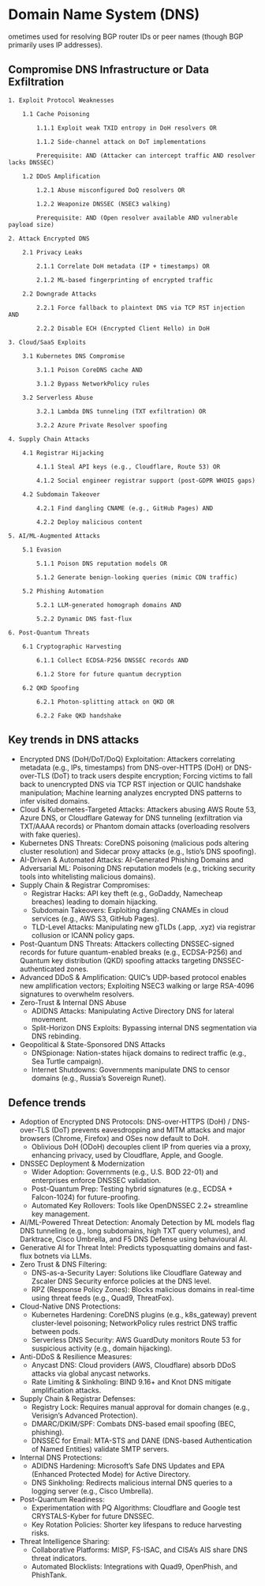 # Domain Name System (DNS)

ometimes used for resolving BGP router IDs or peer names (though BGP primarily uses IP addresses).

## Compromise DNS Infrastructure or Data Exfiltration

```text
1. Exploit Protocol Weaknesses

    1.1 Cache Poisoning

        1.1.1 Exploit weak TXID entropy in DoH resolvers OR

        1.1.2 Side-channel attack on DoT implementations

        Prerequisite: AND (Attacker can intercept traffic AND resolver lacks DNSSEC)

    1.2 DDoS Amplification

        1.2.1 Abuse misconfigured DoQ resolvers OR

        1.2.2 Weaponize DNSSEC (NSEC3 walking)

        Prerequisite: AND (Open resolver available AND vulnerable payload size)

2. Attack Encrypted DNS

    2.1 Privacy Leaks

        2.1.1 Correlate DoH metadata (IP + timestamps) OR

        2.1.2 ML-based fingerprinting of encrypted traffic

    2.2 Downgrade Attacks

        2.2.1 Force fallback to plaintext DNS via TCP RST injection AND

        2.2.2 Disable ECH (Encrypted Client Hello) in DoH

3. Cloud/SaaS Exploits

    3.1 Kubernetes DNS Compromise

        3.1.1 Poison CoreDNS cache AND

        3.1.2 Bypass NetworkPolicy rules

    3.2 Serverless Abuse

        3.2.1 Lambda DNS tunneling (TXT exfiltration) OR

        3.2.2 Azure Private Resolver spoofing

4. Supply Chain Attacks

    4.1 Registrar Hijacking

        4.1.1 Steal API keys (e.g., Cloudflare, Route 53) OR

        4.1.2 Social engineer registrar support (post-GDPR WHOIS gaps)

    4.2 Subdomain Takeover

        4.2.1 Find dangling CNAME (e.g., GitHub Pages) AND

        4.2.2 Deploy malicious content

5. AI/ML-Augmented Attacks

    5.1 Evasion

        5.1.1 Poison DNS reputation models OR

        5.1.2 Generate benign-looking queries (mimic CDN traffic)

    5.2 Phishing Automation

        5.2.1 LLM-generated homograph domains AND

        5.2.2 Dynamic DNS fast-flux

6. Post-Quantum Threats

    6.1 Cryptographic Harvesting

        6.1.1 Collect ECDSA-P256 DNSSEC records AND

        6.1.2 Store for future quantum decryption

    6.2 QKD Spoofing

        6.2.1 Photon-splitting attack on QKD OR

        6.2.2 Fake QKD handshake
```

## Key trends in DNS attacks

* Encrypted DNS (DoH/DoT/DoQ) Exploitation: Attackers correlating metadata (e.g., IPs, timestamps) from DNS-over-HTTPS (DoH) or DNS-over-TLS (DoT) to track users despite encryption; Forcing victims to fall back to unencrypted DNS via TCP RST injection or QUIC handshake manipulation; Machine learning analyzes encrypted DNS patterns to infer visited domains.
* Cloud & Kubernetes-Targeted Attacks: Attackers abusing AWS Route 53, Azure DNS, or Cloudflare Gateway for DNS tunneling (exfiltration via TXT/AAAA records) or Phantom domain attacks (overloading resolvers with fake queries).
* Kubernetes DNS Threats: CoreDNS poisoning (malicious pods altering cluster resolution) and Sidecar proxy attacks (e.g., Istio’s DNS spoofing).
* AI-Driven & Automated Attacks: AI-Generated Phishing Domains and Adversarial ML: Poisoning DNS reputation models (e.g., tricking security tools into whitelisting malicious domains).
* Supply Chain & Registrar Compromises: 
    * Registrar Hacks: API key theft (e.g., GoDaddy, Namecheap breaches) leading to domain hijacking.
    * Subdomain Takeovers: Exploiting dangling CNAMEs in cloud services (e.g., AWS S3, GitHub Pages).
    * TLD-Level Attacks: Manipulating new gTLDs (.app, .xyz) via registrar collusion or ICANN policy gaps.
* Post-Quantum DNS Threats: Attackers collecting DNSSEC-signed records for future quantum-enabled breaks (e.g., ECDSA-P256) and Quantum key distribution (QKD) spoofing attacks targeting DNSSEC-authenticated zones.
* Advanced DDoS & Amplification: QUIC’s UDP-based protocol enables new amplification vectors; Exploiting NSEC3 walking or large RSA-4096 signatures to overwhelm resolvers.
* Zero-Trust & Internal DNS Abuse
    * ADIDNS Attacks: Manipulating Active Directory DNS for lateral movement.
    * Split-Horizon DNS Exploits: Bypassing internal DNS segmentation via DNS rebinding.
* Geopolitical & State-Sponsored DNS Attacks
    * DNSpionage: Nation-states hijack domains to redirect traffic (e.g., Sea Turtle campaign).
    * Internet Shutdowns: Governments manipulate DNS to censor domains (e.g., Russia’s Sovereign Runet).

## Defence trends

* Adoption of Encrypted DNS Protocols: DNS-over-HTTPS (DoH) / DNS-over-TLS (DoT) prevents eavesdropping and MITM attacks and major browsers (Chrome, Firefox) and OSes now default to DoH.
    * Oblivious DoH (ODoH) decouples client IP from queries via a proxy, enhancing privacy, used by Cloudflare, Apple, and Google.
* DNSSEC Deployment & Modernization
    * Wider Adoption: Governments (e.g., U.S. BOD 22-01) and enterprises enforce DNSSEC validation.
    * Post-Quantum Prep: Testing hybrid signatures (e.g., ECDSA + Falcon-1024) for future-proofing.
    * Automated Key Rollovers: Tools like OpenDNSSEC 2.2+ streamline key management.
* AI/ML-Powered Threat Detection: Anomaly Detection by ML models flag DNS tunneling (e.g., long subdomains, high TXT query volumes), and Darktrace, Cisco Umbrella, and F5 DNS Defense using behavioural AI.
* Generative AI for Threat Intel: Predicts typosquatting domains and fast-flux botnets via LLMs.
* Zero Trust & DNS Filtering: 
    * DNS-as-a-Security Layer: Solutions like Cloudflare Gateway and Zscaler DNS Security enforce policies at the DNS level.
    * RPZ (Response Policy Zones): Blocks malicious domains in real-time using threat feeds (e.g., Quad9, ThreatFox).
* Cloud-Native DNS Protections:
    * Kubernetes Hardening: CoreDNS plugins (e.g., k8s_gateway) prevent cluster-level poisoning; NetworkPolicy rules restrict DNS traffic between pods.
    * Serverless DNS Security: AWS GuardDuty monitors Route 53 for suspicious activity (e.g., domain hijacking).
* Anti-DDoS & Resilience Measures:
    * Anycast DNS: Cloud providers (AWS, Cloudflare) absorb DDoS attacks via global anycast networks.
    * Rate Limiting & Sinkholing: BIND 9.16+ and Knot DNS mitigate amplification attacks.
* Supply Chain & Registrar Defenses: 
    * Registry Lock: Requires manual approval for domain changes (e.g., Verisign’s Advanced Protection).
    * DMARC/DKIM/SPF: Combats DNS-based email spoofing (BEC, phishing).
    * DNSSEC for Email: MTA-STS and DANE (DNS-based Authentication of Named Entities) validate SMTP servers.
* Internal DNS Protections: 
    * ADIDNS Hardening: Microsoft’s Safe DNS Updates and EPA (Enhanced Protected Mode) for Active Directory.
    * DNS Sinkholing: Redirects malicious internal DNS queries to a logging server (e.g., Cisco Umbrella).
* Post-Quantum Readiness:
    * Experimentation with PQ Algorithms: Cloudflare and Google test CRYSTALS-Kyber for future DNSSEC.
    * Key Rotation Policies: Shorter key lifespans to reduce harvesting risks.
* Threat Intelligence Sharing:
    * Collaborative Platforms: MISP, FS-ISAC, and CISA’s AIS share DNS threat indicators.
    * Automated Blocklists: Integrations with Quad9, OpenPhish, and PhishTank.

